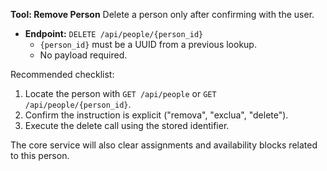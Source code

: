 **Tool: Remove Person**
Delete a person only after confirming with the user.

- **Endpoint:** `DELETE /api/people/{person_id}`
  - `{person_id}` must be a UUID from a previous lookup.
  - No payload required.

Recommended checklist:
1. Locate the person with `GET /api/people` or `GET /api/people/{person_id}`.
2. Confirm the instruction is explicit ("remova", "exclua", "delete").
3. Execute the delete call using the stored identifier.

The core service will also clear assignments and availability blocks related to this person.
